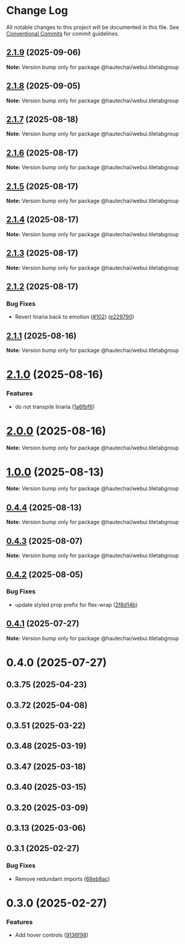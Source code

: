 # Change Log

All notable changes to this project will be documented in this file.
See [Conventional Commits](https://conventionalcommits.org) for commit guidelines.

## [2.1.9](https://github.com/HautechAI/webui/compare/@hautechai/webui.tiletabgroup@2.1.8...@hautechai/webui.tiletabgroup@2.1.9) (2025-09-06)

**Note:** Version bump only for package @hautechai/webui.tiletabgroup

## [2.1.8](https://github.com/HautechAI/webui/compare/@hautechai/webui.tiletabgroup@2.1.7...@hautechai/webui.tiletabgroup@2.1.8) (2025-09-05)

**Note:** Version bump only for package @hautechai/webui.tiletabgroup

## [2.1.7](https://github.com/HautechAI/webui/compare/@hautechai/webui.tiletabgroup@2.1.6...@hautechai/webui.tiletabgroup@2.1.7) (2025-08-18)

**Note:** Version bump only for package @hautechai/webui.tiletabgroup

## [2.1.6](https://github.com/HautechAI/webui/compare/@hautechai/webui.tiletabgroup@2.1.5...@hautechai/webui.tiletabgroup@2.1.6) (2025-08-17)

**Note:** Version bump only for package @hautechai/webui.tiletabgroup

## [2.1.5](https://github.com/HautechAI/webui/compare/@hautechai/webui.tiletabgroup@2.1.4...@hautechai/webui.tiletabgroup@2.1.5) (2025-08-17)

**Note:** Version bump only for package @hautechai/webui.tiletabgroup

## [2.1.4](https://github.com/HautechAI/webui/compare/@hautechai/webui.tiletabgroup@2.1.3...@hautechai/webui.tiletabgroup@2.1.4) (2025-08-17)

**Note:** Version bump only for package @hautechai/webui.tiletabgroup

## [2.1.3](https://github.com/HautechAI/webui/compare/@hautechai/webui.tiletabgroup@2.1.2...@hautechai/webui.tiletabgroup@2.1.3) (2025-08-17)

**Note:** Version bump only for package @hautechai/webui.tiletabgroup

## [2.1.2](https://github.com/HautechAI/webui/compare/@hautechai/webui.tiletabgroup@2.1.1...@hautechai/webui.tiletabgroup@2.1.2) (2025-08-17)

### Bug Fixes

- Revert linaria back to emotion ([#102](https://github.com/HautechAI/webui/issues/102)) ([e229790](https://github.com/HautechAI/webui/commit/e229790dae8eba4b3037bbe41365e5a73ab7f6dc))

## [2.1.1](https://github.com/HautechAI/webui/compare/@hautechai/webui.tiletabgroup@2.1.0...@hautechai/webui.tiletabgroup@2.1.1) (2025-08-16)

**Note:** Version bump only for package @hautechai/webui.tiletabgroup

# [2.1.0](https://github.com/HautechAI/webui/compare/@hautechai/webui.tiletabgroup@1.0.0...@hautechai/webui.tiletabgroup@2.1.0) (2025-08-16)

### Features

- do not transpile linaria ([1a6fbf6](https://github.com/HautechAI/webui/commit/1a6fbf6353a0e5028040006b5045170cf83f1ba0))

# [2.0.0](https://github.com/HautechAI/webui/compare/@hautechai/webui.tiletabgroup@1.0.0...@hautechai/webui.tiletabgroup@2.0.0) (2025-08-16)

**Note:** Version bump only for package @hautechai/webui.tiletabgroup

# [1.0.0](https://github.com/HautechAI/webui/compare/@hautechai/webui.tiletabgroup@0.4.4...@hautechai/webui.tiletabgroup@1.0.0) (2025-08-13)

**Note:** Version bump only for package @hautechai/webui.tiletabgroup

## [0.4.4](https://github.com/HautechAI/webui/compare/@hautechai/webui.tiletabgroup@0.4.3...@hautechai/webui.tiletabgroup@0.4.4) (2025-08-13)

**Note:** Version bump only for package @hautechai/webui.tiletabgroup

## [0.4.3](https://github.com/HautechAI/webui/compare/@hautechai/webui.tiletabgroup@0.4.2...@hautechai/webui.tiletabgroup@0.4.3) (2025-08-07)

**Note:** Version bump only for package @hautechai/webui.tiletabgroup

## [0.4.2](https://github.com/HautechAI/webui/compare/@hautechai/webui.tiletabgroup@0.4.1...@hautechai/webui.tiletabgroup@0.4.2) (2025-08-05)

### Bug Fixes

- update styled prop prefix for flex-wrap ([2f8d14b](https://github.com/HautechAI/webui/commit/2f8d14b94654fcbf4f4bba721689dbe964edbed0))

## [0.4.1](https://github.com/HautechAI/webui/compare/@hautechai/webui.tiletabgroup@0.4.0...@hautechai/webui.tiletabgroup@0.4.1) (2025-07-27)

**Note:** Version bump only for package @hautechai/webui.tiletabgroup

# 0.4.0 (2025-07-27)

## 0.3.75 (2025-04-23)

## 0.3.72 (2025-04-08)

## 0.3.51 (2025-03-22)

## 0.3.48 (2025-03-19)

## 0.3.47 (2025-03-18)

## 0.3.40 (2025-03-15)

## 0.3.20 (2025-03-09)

## 0.3.13 (2025-03-06)

## 0.3.1 (2025-02-27)

### Bug Fixes

- Remove redundant imports ([68eb8ac](https://github.com/HautechAI/webui/commit/68eb8ac08baed716015d8bccaf231e1c0faf94c3))

# 0.3.0 (2025-02-27)

### Features

- Add hover controls ([9136f98](https://github.com/HautechAI/webui/commit/9136f9835a141c02ffe5223983cb15de09d5fd7d))
